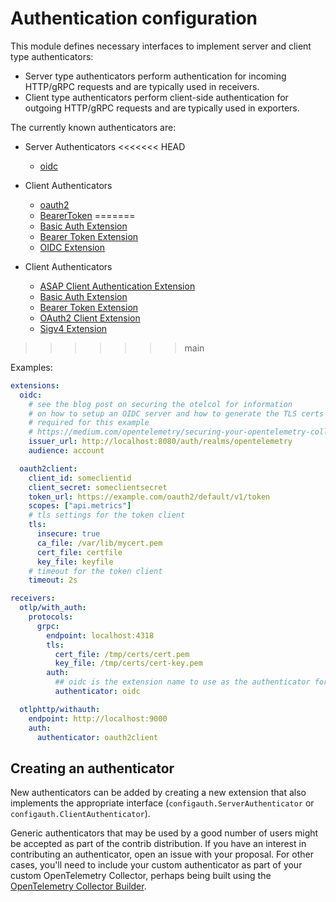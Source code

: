 # Authentication configuration

This module defines necessary interfaces to implement server and client type authenticators:

- Server type authenticators perform authentication for incoming HTTP/gRPC requests and are typically used in receivers.
- Client type authenticators perform client-side authentication for outgoing HTTP/gRPC requests and are typically used in exporters.

The currently known authenticators are:

- Server Authenticators
<<<<<<< HEAD
  - [oidc](https://github.com/open-telemetry/opentelemetry-collector-contrib/tree/main/extension/oidcauthextension)

- Client Authenticators
  - [oauth2](https://github.com/open-telemetry/opentelemetry-collector-contrib/tree/main/extension/oauth2clientauthextension)
  - [BearerToken](https://github.com/open-telemetry/opentelemetry-collector-contrib/tree/main/extension/bearertokenauthextension)
=======
  - [Basic Auth Extension](https://github.com/open-telemetry/opentelemetry-collector-contrib/tree/main/extension/basicauthextension)
  - [Bearer Token Extension](https://github.com/open-telemetry/opentelemetry-collector-contrib/tree/main/extension/bearertokenauthextension)
  - [OIDC Extension](https://github.com/open-telemetry/opentelemetry-collector-contrib/tree/main/extension/oidcauthextension)

- Client Authenticators
  - [ASAP Client Authentication Extension](https://github.com/open-telemetry/opentelemetry-collector-contrib/tree/main/extension/asapauthextension)
  - [Basic Auth Extension](https://github.com/open-telemetry/opentelemetry-collector-contrib/tree/main/extension/basicauthextension)
  - [Bearer Token Extension](https://github.com/open-telemetry/opentelemetry-collector-contrib/tree/main/extension/bearertokenauthextension)
  - [OAuth2 Client Extension](https://github.com/open-telemetry/opentelemetry-collector-contrib/tree/main/extension/oauth2clientauthextension)
  - [Sigv4 Extension](https://github.com/open-telemetry/opentelemetry-collector-contrib/tree/main/extension/sigv4authextension)
>>>>>>> main

Examples:
```yaml
extensions:
  oidc:
    # see the blog post on securing the otelcol for information
    # on how to setup an OIDC server and how to generate the TLS certs
    # required for this example
    # https://medium.com/opentelemetry/securing-your-opentelemetry-collector-1a4f9fa5bd6f
    issuer_url: http://localhost:8080/auth/realms/opentelemetry
    audience: account

  oauth2client:
    client_id: someclientid
    client_secret: someclientsecret
    token_url: https://example.com/oauth2/default/v1/token
    scopes: ["api.metrics"]
    # tls settings for the token client
    tls:
      insecure: true
      ca_file: /var/lib/mycert.pem
      cert_file: certfile
      key_file: keyfile
    # timeout for the token client
    timeout: 2s

receivers:
  otlp/with_auth:
    protocols:
      grpc:
        endpoint: localhost:4318
        tls:
          cert_file: /tmp/certs/cert.pem
          key_file: /tmp/certs/cert-key.pem
        auth:
          ## oidc is the extension name to use as the authenticator for this receiver
          authenticator: oidc

  otlphttp/withauth:
    endpoint: http://localhost:9000
    auth:
      authenticator: oauth2client

```

## Creating an authenticator

New authenticators can be added by creating a new extension that also implements the appropriate interface (`configauth.ServerAuthenticator` or `configauth.ClientAuthenticator`).

Generic authenticators that may be used by a good number of users might be accepted as part of the contrib distribution. If you have an interest in contributing an authenticator, open an issue with your proposal. For other cases, you'll need to include your custom authenticator as part of your custom OpenTelemetry Collector, perhaps being built using the [OpenTelemetry Collector Builder](https://github.com/open-telemetry/opentelemetry-collector/tree/main/cmd/builder).
